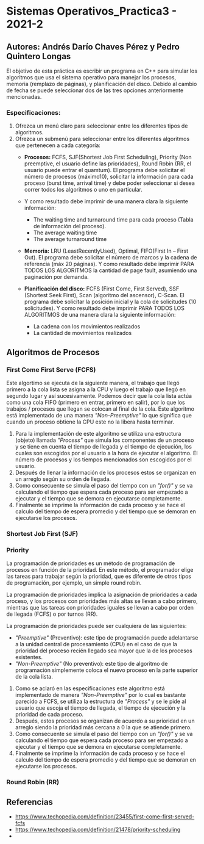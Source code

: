 # Sistemas Operativos_Practica3 - 2021-2

## Autores: Andrés Darío Chaves Pérez y Pedro Quintero Longas

El objetivo de esta práctica es escribir un programa en C++ para simular los algoritmos que usa el sistema operativo para manejar los procesos, memoria (remplazo de páginas), y planificación del disco. Debido al cambio de fecha se puede seleccionar dos de las tres opciones anteriormente mencionadas.

### Especificaciones:
1. Ofrezca un menú claro para seleccionar entre los diferentes tipos de algoritmos.
2. Ofrezca un submenú para seleccionar entre los diferentes algoritmos que pertenecen a cada categoría:
   - **Procesos:** FCFS, SJF(Shortest Job First Scheduling), Priority (Non preemptive, el usuario define las prioridades), Round Robin (RR, el usuario puede entrar el quamtum). El programa debe solicitar el número de procesos (máximo10), solicitar la información para cada proceso (burst time, arrival time) y debe poder seleccionar si desea correr todos los algoritmos o uno en particular.
   - Y como resultado debe imprimir de una manera clara la siguiente información:
      - The waiting time and turnaround time para cada proceso (Tabla de información del proceso).
      - The average waiting time
      - The average turnaround time

   - **Memoria:** LRU (LeastRecentlyUsed), Optimal, FIFO(First In – First Out). El programa debe solicitar el número de marcos y la cadena de referencia (máx 20 páginas). Y como resultado debe imprimir PARA TODOS LOS ALGORITMOS la cantidad de page fault, asumiendo una paginación por demanda.

   - **Planificación del disco:** FCFS (First Come, First Served), SSF (Shortest Seek First), Scan (algoritmo del ascensor), C-Scan. El programa debe solicitar la posición inicial y la cola de solicitudes (10 solicitudes). Y como resultado debe imprimir PARA TODOS LOS ALGORITMOS de una manera clara la siguiente información:
     - La cadena con los movimientos realizados
     - La cantidad de movimientos realizados

## Algoritmos de Procesos

### First Come First Serve (FCFS)
Este algortimo se ejecuta de la siguiente manera, el trabajo que llegó primero a la cola lista se asigna a la CPU y luego el trabajo que llegó en segundo lugar y así sucesivamente. Podemos decir que la cola lista actúa como una cola FIFO (primero en entrar, primero en salir), por lo que los trabajos / procesos que llegan se colocan al final de la cola. Este algoritmo está implementado de una manera *"Non-Preemptive"* lo que significa que cuando un proceso obtiene la CPU este no la libera hasta terminar.

1. Para la implementación de este algoritmo se utiliza una estructura (objeto) llamada *"Process"* que simula los componentes de un proceso y se tiene en cuenta el tiempo de llegada y el tiempo de ejecución, los cuales son escogidos por el usuario a la hora de ejecutar el algoritmo. El número de procesos y los tiempos mencionados son escogidos por el usuario.
2. Después de llenar la información de los procesos estos se organizan en un arreglo según su orden de llegada.
3. Como consecuente se simula el paso del tiempo con un *"for()"* y se va calculando el tiempo que espera cada proceso para ser empezado a ejecutar y el tiempo que se demora en ejecutarse completamente.
4. Finalmente se imprime la información de cada proceso y se hace el calculo del tiempo de espera promedio y del tiempo que se demoran en ejecutarse los procesos.

### Shortest Job First (SJF)

### Priority
La programación de prioridades es un método de programación de procesos en función de la prioridad. En este método, el programador elige las tareas para trabajar según la prioridad, que es diferente de otros tipos de programación, por ejemplo, un simple round robin.

La programación de prioridades implica la asignación de prioridades a cada proceso, y los procesos con prioridades más altas se llevan a cabo primero, mientras que las tareas con prioridades iguales se llevan a cabo por orden de llegada (FCFS) o por turnos (RR).

La programación de prioridades puede ser cualquiera de las siguientes:

   - *"Preemptive"* (Preventivo): este tipo de programación puede adelantarse a la unidad central de procesamiento (CPU) en el caso de que la prioridad del proceso recién llegado sea mayor que la de los procesos existentes.
   - *"Non-Preemptive"* (No preventivo): este tipo de algoritmo de programación simplemente coloca el nuevo proceso en la parte superior de la cola lista.

1. Como se aclaró en las especificaciones este algoritmo está implementado de manera *"Non-Preemptive"* por lo cual es bastante parecido a FCFS, se utiliza la estructura de *"Process"* y se le pide al usuario que escoja el tiempo de llegada, el tiempo de ejecución y la prioridad de cada proceso.
2. Después, estos procesos se organizan de acuerdo a su prioridad en un arreglo siendo la prioridad más cercana a 0 la que se atiende primero.
3. Como consecuente se simula el paso del tiempo con un *"for()"* y se va calculando el tiempo que espera cada proceso para ser empezado a ejecutar y el tiempo que se demora en ejecutarse completamente.
4. Finalmente se imprime la información de cada proceso y se hace el calculo del tiempo de espera promedio y del tiempo que se demoran en ejecutarse los procesos.


### Round Robin (RR)


## Referencias
- https://www.techopedia.com/definition/23455/first-come-first-served-fcfs
- https://www.techopedia.com/definition/21478/priority-scheduling
- 
